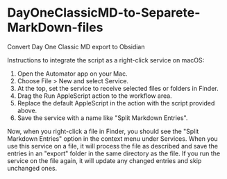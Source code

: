 # DayOneClassicMD-to-Separete-MarkDown-files
Convert Day One Classic MD export to Obsidian

Instructions to integrate the script as a right-click service on macOS:

1. Open the Automator app on your Mac.
2. Choose File > New and select Service.
3. At the top, set the service to receive selected files or folders in Finder.
4. Drag the Run AppleScript action to the workflow area.
5. Replace the default AppleScript in the action with the script provided above.
6. Save the service with a name like "Split Markdown Entries".

Now, when you right-click a file in Finder, you should see the "Split Markdown Entries" option in the context menu under Services.
When you use this service on a file, it will process the file as described and save the entries in an "export" folder in the same directory as the file. If you run the service on the file again, it will update any changed entries and skip unchanged ones.
